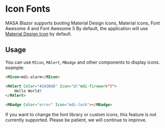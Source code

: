 ﻿# Icon Fonts

MASA Blazor supports booting Material Design icons, Material icons, Font Awesome 4 and Font Awesome 5 By default, the application will use <a href="https://materialdesignicons.com" target="_blank">Material Design Icon</a> by default.

## Usage

You can use `MIcon`, `MAlert`, `MBadge` and other components to display icons. example:

```html
<MIcon>mdi-alarm</MIcon>

<MAlert Color="#2A3B4D" Icon="@("mdi-firework")">
    Hello World!
</MAlert>

<MBadge Color="error" Icon="mdi-lock"></MBadge>
```

If you want to change the font library or custom icons, this feature is not currently supported. Please be patient, we will continue to improve.